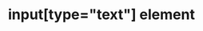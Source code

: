---
{
  "title": "input[type=\"text\"] element",
  "description": "",
  "category": "html",
  "keywords": [
    "input[type=\"text\"] element"
  ],
  "last_test_date": "2019-07-20",
  "test_results_url": "https://a11ysupport.io/tech/html/input(type-text)_element",
  "stats": {
    "dragon_win": {
      "chrome": {
        "76-79": "a"
      }
    },
    "jaws": {
      "chrome": {
        "79-80": "a"
      },
      "ie": {
        "11": "a"
      },
      "firefox": {
        "72-73": "a"
      }
    },
    "narrator": {
      "edge": {
        "44": "a"
      }
    },
    "nvda": {
      "chrome": {
        "76-80": "a"
      },
      "firefox": {
        "68-73": "a"
      }
    },
    "orca": {
      "firefox": {
        "69-73": "a"
      }
    },
    "talkback": {
      "and_chr": {
        "76-80": "a"
      }
    },
    "va_and": {
      "and_chr": {
        "77-79": "a"
      }
    },
    "vo_ios": {
      "ios_saf": {
        "12.3.1-13.3.1": "a"
      }
    },
    "vo_macos": {
      "safari": {
        "12.1.2-13.0.5": "a"
      }
    },
    "vc_ios": {
      "ios_saf": {
        "13.0-13.3.1": "a"
      }
    },
    "vc_macos": {
      "safari": {
        "13.0.5-13.0.2": "a"
      }
    },
    "wsr": {
      "edge": {
        "44": "a"
      },
      "chrome": {
        "77-79": "a"
      }
    }
  },
  "links": {
    "WHATWG HTML spec for input[type=\"text\"]": "https://html.spec.whatwg.org/multipage/input.html#text-(type=text)-state-and-search-state-(type=search)",
    "HTML AAM for the input[type=\"text\"]": "https://w3c.github.io/html-aam/#el-input-text"
  }
}
---